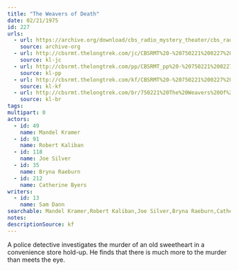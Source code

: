 ```yaml
---
title: "The Weavers of Death"
date: 02/21/1975
id: 227
urls: 
  - url: https://archive.org/download/cbs_radio_mystery_theater/cbs_radio_mystery_theater-0201-0250.zip/cbs_radio_mystery_theater-0201-0250%2Fcbsrmt_0227_the_weavers_of_death.mp3
    source: archive-org
  - url: http://cbsrmt.thelongtrek.com/jc/CBSRMT%20-%20750221%200227%20The%20Weavers%20Of%20Death%20vbr%20kb_jc.mp3
    source: kl-jc
  - url: http://cbsrmt.thelongtrek.com/pp/CBSRMT_pp%20-%20750221%200227%20The%20Weavers%20of%20Death.mp3
    source: kl-pp
  - url: http://cbsrmt.thelongtrek.com/kf/CBSRMT%20-%20750221%200227%20The%20Weavers%20Of%20Death_kf.mp3
    source: kl-kf
  - url: http://cbsrmt.thelongtrek.com/br/750221%20The%20Weavers%20Of%20Death%20-%20WOR.mp3
    source: kl-br
tags: 
multipart: 0
actors:  
  - id: 49
    name: Mandel Kramer  
  - id: 91
    name: Robert Kaliban  
  - id: 118
    name: Joe Silver  
  - id: 35
    name: Bryna Raeburn  
  - id: 212
    name: Catherine Byers
writers:  
  - id: 13
    name: Sam Dann
searchable: Mandel Kramer,Robert Kaliban,Joe Silver,Bryna Raeburn,Catherine Byers Sam Dann
notes: 
descriptionSource: kf
---
```

A police detective investigates the murder of an old sweetheart in a convenience store hold-up. He finds that there is much more to the murder than meets the eye.